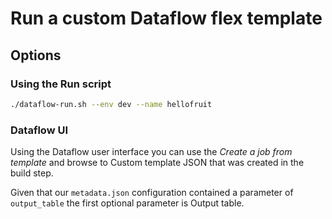 # Run a custom Dataflow flex template

## Options

### Using the Run script

```sh
./dataflow-run.sh --env dev --name hellofruit
```

### Dataflow UI

Using the Dataflow user interface you can use the _Create a job from template_ and browse to Custom template JSON that was created in the build step.

Given that our `metadata.json` configuration contained a parameter of `output_table` the first optional parameter is Output table.
